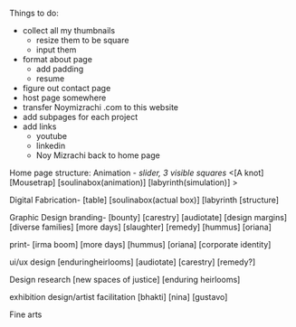 Things to do:
- collect all my thumbnails
  - resize them to  be square
  - input them
- format about page
  - add padding
  - resume
- figure out contact page 
- host page somewhere
- transfer Noymizrachi .com to this website
- add subpages for each project
- add links
  - youtube
  - linkedin
  - Noy Mizrachi back to home page


Home page structure:
Animation -
*slider, 3 visible squares*
<[A knot] [Mousetrap] [soulinabox(animation)] [labyrinth(simulation)] >

Digital Fabrication-
[table] [soulinabox(actual box)] [labyrinth [structure]

Graphic Design
branding-
[bounty] [carestry] [audiotate] [design margins] [diverse families] [more days] [slaughter] [remedy] [hummus] [oriana]

print-
[irma boom] [more days] [hummus] [oriana] [corporate identity]

ui/ux design
[enduringheirlooms] [audiotate] [carestry] [remedy?]

Design research
[new spaces of justice] [enduring heirlooms]

exhibition design/artist facilitation
[bhakti] [nina] [gustavo]

Fine arts